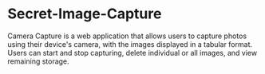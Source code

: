 # Secret-Image-Capture
Camera Capture is a web application that allows users to capture photos using their device's camera, with the images displayed in a tabular format. Users can start and stop capturing, delete individual or all images, and view remaining storage.
